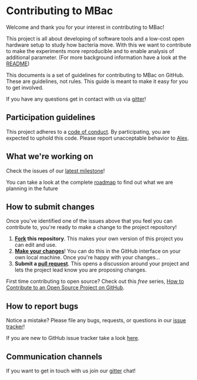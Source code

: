 # Contributing to MBac

Welcome and thank you for your interest in contributing to MBac!

This project is all about developing of software tools and a low-cost open hardware setup to study how bacteria move. With this we want to contribute to make the experiments more reproducible and to enable analysis of additional parameter. (For more background information have a look at the [README](https://github.com/vektorious/mbac))

This documents is a set of guidelines for contributing to MBac on GitHub. These are guidelines, not rules. This guide is meant to make it easy for you to get involved.

If you have any questions get in contact with us via [gitter](https://gitter.im/mbac-project/Lobby)!

<!---
* [Participation guidelines](#participation-guidelines)
* [What we're working on](#what-were-working-on)
* [How to submit changes](#how-to-submit-changes)
* [How to report bugs](#how-to-report-bugs)
* [Communication channels](#communication-channels)
-->
## Participation guidelines

This project adheres to a [code of conduct](CODE_OF_CONDUCT.md). By participating, you are expected to uphold this code. Please report unacceptable behavior to [Alex](https://twitter.com/alexwastooshort).

## What we're working on

Check the issues of our [latest milestone]()!

You can take a look at the complete [roadmap]() to find out what we are planning in the future

## How to submit changes

Once you've identified one of the issues above that you feel you can contribute to, you're ready to make a change to the project repository!

1. **[Fork](https://help.github.com/articles/fork-a-repo/) this repository**. This makes your own version of this project you can edit and use.
2. **[Make your changes](https://guides.github.com/activities/forking/#making-changes)**! You can do this in the GitHub interface on your own local machine. Once you're happy with your changes...
3. **Submit a [pull request](https://help.github.com/articles/proposing-changes-to-a-project-with-pull-requests/)**. This opens a discussion around your project and lets the project lead know you are proposing changes.

First time contributing to open source? Check out this *free* series, [How to Contribute to an Open Source Project on GitHub](https://egghead.io/series/how-to-contribute-to-an-open-source-project-on-github).

## How to report bugs

Notice a mistake? Please file any bugs, requests, or questions in our [issue tracker](https://github.com/vektorious/mbac/issues)!

If you are new to GitHub issue tracker take a look [here](https://guides.github.com/features/issues/).

## Communication channels
If you want to get in touch with us join our [gitter](https://gitter.im/mbac-project/Lobby) chat!

